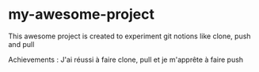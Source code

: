 # my-awesome-project
This awesome project is created to experiment git notions like clone, push and pull

Achievements :
J'ai réussi à faire clone, pull et je m'apprête à faire push
